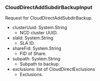 ### CloudDirectAddSubdirBackupInput
Request for CloudDirectAddSubdirBackup.

- clusterUuid: System.String
  - NCD cluster UUID.
- slaId: System.String
  - SLA ID.
- shareFid: System.String
  - FID of Share.
- subpath: System.String
  - Subpath to backup.
- exclusions: list of CloudDirectExclusions
  - Exclusions.
